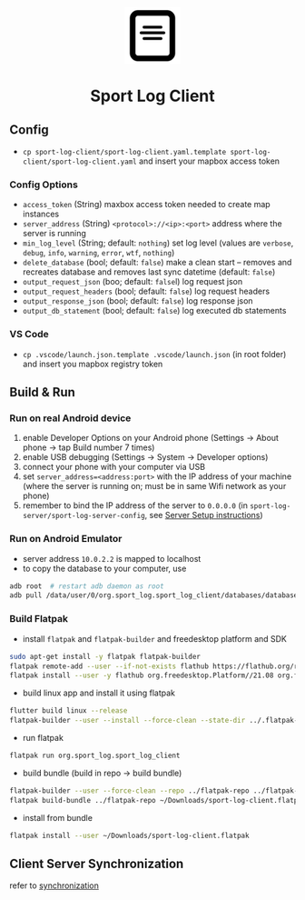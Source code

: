 <p align="center">
  <img src="../icon.png" height="100" align="center">
</p>

<h1 align="center">Sport Log Client</h1>

## Config

* `cp sport-log-client/sport-log-client.yaml.template sport-log-client/sport-log-client.yaml` and insert your mapbox access token

### Config Options
* `access_token` (String) maxbox access token needed to create map instances
* `server_address` (String) `<protocol>://<ip>:<port>` address where the server is running
* `min_log_level` (String; default: `nothing`) set log level (values are `verbose`, `debug`, `info`, `warning`, `error`, `wtf`, `nothing`)
* `delete_database` (bool; default: `false`) make a clean start – removes and recreates database and removes last sync datetime (default: `false`)
* `output_request_json` (boo; default: `false`l) log request json
* `output_request_headers` (bool; default: `false`) log request headers
* `output_response_json` (bool; default: `false`) log response json
* `output_db_statement` (bool; default: `false`) log executed db statements

### VS Code

* `cp .vscode/launch.json.template .vscode/launch.json` (in root folder) and insert you mapbox registry token

## Build & Run 

### Run on real Android device

1. enable Developer Options on your Android phone (Settings &#8594; About phone &#8594; tap Build number 7 times)
2. enable USB debugging (Settings &#8594; System &#8594; Developer options)
3. connect your phone with your computer via USB
4. set `server_address=<address:port>` with the IP address of your machine (where the server is running on; must be in same Wifi network as your phone)
5. remember to bind the IP address of the server to `0.0.0.0` (in `sport-log-server/sport-log-server-config`, see [Server Setup instructions](../sport-log-server/README.md))

### Run on Android Emulator

* server address `10.0.2.2` is mapped to localhost
* to copy the database to your computer, use
```bash
adb root  # restart adb daemon as root
adb pull /data/user/0/org.sport_log.sport_log_client/databases/database.sqlite <folder> # pull file to local storage
```

### Build Flatpak

* install `flatpak` and `flatpak-builder` and freedesktop platform and SDK
```bash
sudo apt-get install -y flatpak flatpak-builder
flatpak remote-add --user --if-not-exists flathub https://flathub.org/repo/flathub.flatpakrepo
flatpak install --user -y flathub org.freedesktop.Platform//21.08 org.freedesktop.Sdk//21.08
```
* build linux app and install it using flatpak
```bash
flutter build linux --release
flatpak-builder --user --install --force-clean --state-dir ../.flatpak-builder ../flatpak-build flatpak/org.sport-log.sport-log-client.yml
```
* run flatpak
```bash
flatpak run org.sport_log.sport_log_client
```
* build bundle (build in repo -> build bundle)
```bash
flatpak-builder --user --force-clean --repo ../flatpak-repo ../flatpak-build flatpak/org.sport-log.sport-log-client.yml
flatpak build-bundle ../flatpak-repo ~/Downloads/sport-log-client.flatpak org.sport_log.sport_log_client
```
* install from bundle
```bash
flatpak install --user ~/Downloads/sport-log-client.flatpak
```

## Client Server Synchronization

refer to [synchronization](../SYNCHRONIZATION.md)
